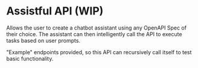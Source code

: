 # Assistful API (WIP)

Allows the user to create a chatbot assistant using any OpenAPI Spec of their choice. The assistant can then intelligently call the API to execute tasks based on user prompts.

"Example" endpoints provided, so this API can recursively call itself to test basic functionality.